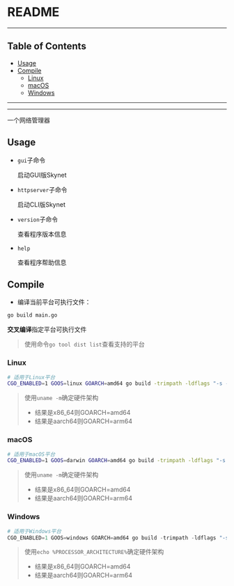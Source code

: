 # README

<!-- File: README.md -->
<!-- Author: YJ -->
<!-- Email: yj1516268@outlook.com -->
<!-- Created Time: 2023-10-27 14:44:26 -->

---

## Table of Contents

<!-- vim-markdown-toc GFM -->

* [Usage](#usage)
* [Compile](#compile)
  * [Linux](#linux)
  * [macOS](#macos)
  * [Windows](#windows)

<!-- vim-markdown-toc -->

---

<!------------------------------------->
<!--      _                     _    -->
<!--  ___| | ___   _ _ __   ___| |_  -->
<!-- / __| |/ / | | | '_ \ / _ \ __| -->
<!-- \__ \   <| |_| | | | |  __/ |_  -->
<!-- |___/_|\_\\__, |_| |_|\___|\__| -->
<!--           |___/                 -->
<!------------------------------------->

---

一个网络管理器

## Usage

- `gui`子命令

    启动GUI版Skynet

- `httpserver`子命令

    启动CLI版Skynet

- `version`子命令

    查看程序版本信息

- `help`

    查看程序帮助信息

## Compile

- 编译当前平台可执行文件：

```bash
go build main.go
```

**交叉编译**指定平台可执行文件

> 使用命令`go tool dist list`查看支持的平台

### Linux

```bash
# 适用于Linux平台
CGO_ENABLED=1 GOOS=linux GOARCH=amd64 go build -trimpath -ldflags "-s -w" main.go
```

> 使用`uname -m`确定硬件架构
>
> - 结果是x86_64则GOARCH=amd64
> - 结果是aarch64则GOARCH=arm64

### macOS

```bash
# 适用于macOS平台
CGO_ENABLED=1 GOOS=darwin GOARCH=amd64 go build -trimpath -ldflags "-s -w" main.go
```

> 使用`uname -m`确定硬件架构
>
> - 结果是x86_64则GOARCH=amd64
> - 结果是aarch64则GOARCH=arm64

### Windows

```powershell
# 适用于Windows平台
CGO_ENABLED=1 GOOS=windows GOARCH=amd64 go build -trimpath -ldflags "-s -w -H windowsgui" main.go
```

> 使用`echo %PROCESSOR_ARCHITECTURE%`确定硬件架构
>
> - 结果是x86_64则GOARCH=amd64
> - 结果是aarch64则GOARCH=arm64
